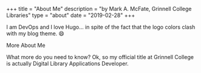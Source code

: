 +++
title = "About Me"
description = "by Mark A. McFate, Grinnell College Libraries"
type = "about"
date = "2019-02-28"
+++

I am DevOps and I love Hugo… in spite of the fact that the logo colors clash with my blog theme. 😄

More About Me

What more do you need to know? Ok, so my official title at Grinnell College is actually Digital Library Applications Developer.
